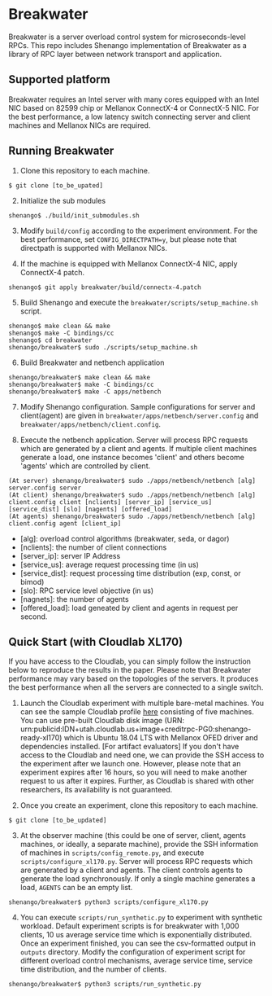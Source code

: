 # Breakwater
Breakwater is a server overload control system for
microseconds-level RPCs. This repo includes 
Shenango implementation of Breakwater as a library of
RPC layer between network transport and application.

## Supported platform
Breakwater requires an Intel server with many cores equipped
with an Intel NIC based on 82599 chip or Mellanox ConnectX-4
or ConnectX-5 NIC. For the best performance,
a low latency switch connecting server and client machines and
Mellanox NICs are required.

## Running Breakwater
1. Clone this repository to each machine.
```
$ git clone [to_be_upated]
```

2. Initialize the sub modules
```
shenango$ ./build/init_submodules.sh
```

3. Modify `build/config` according to the experiment environment.
For the best performance, set `CONFIG_DIRECTPATH=y`, but please
note that directpath is supported with Mellanox NICs.

4. If the machine is equipped with Mellanox ConnectX-4 NIC,
apply ConnectX-4 patch.
```
shenango$ git apply breakwater/build/connectx-4.patch
```

5. Build Shenango and execute the 
`breakwater/scripts/setup_machine.sh` script.
```
shenango$ make clean && make
shenango$ make -C bindings/cc
shenango$ cd breakwater
shenango/breakwater$ sudo ./scripts/setup_machine.sh
```

6. Build Breakwater and netbench application
```
shenango/breakwater$ make clean && make
shenango/breakwater$ make -C bindings/cc
shenango/breakwater$ make -C apps/netbench
```

7. Modify Shenango configuration. Sample configurations for server
and client(agent) are given in `breakwater/apps/netbench/server.config`
and `breakwater/apps/netbench/client.config`. 

8. Execute the netbench application. Server will process RPC requests which
are generated by a client and agents. If multiple client machines generate
a load, one instance becomes 'client' and others become 'agents' which
are controlled by client.
```
(At server) shenango/breakwater$ sudo ./apps/netbench/netbench [alg] server.config server
(At client) shenango/breakwater$ sudo ./apps/netbench/netbench [alg] client.config client [nclients] [server_ip] [service_us] [service_dist] [slo] [nagents] [offered_load]
(At agents) shenango/breakwater$ sudo ./apps/netbench/netbench [alg] client.config agent [client_ip]
```
- [alg]: overload control algorithms (breakwater, seda, or dagor)
- [nclients]: the number of client connections
- [server\_ip]: server IP Address
- [service\_us]: average request processing time (in us)
- [service\_dist]: request processing time distribution (exp, const, or bimod)
- [slo]: RPC service level objective (in us)
- [nagnets]: the number of agents
- [offered\_load]: load geneated by client and agents in request per second.

## Quick Start (with Cloudlab XL170)
If you have access to the Cloudlab, you can simply follow the
instruction below to reproduce the results in the paper.
Please note that Breakwater performance may vary based on the
topologies of the servers. It produces the best performance
when all the servers are connected to a single switch.

1. Launch the Cloudlab experiment with multiple bare-metal
machines. You can see the sample Cloudlab profile [here](
https://www.cloudlab.us/p/CreditRPC/breakwater-five-xl170)
consisting of five machines.
You can use pre-built Cloudlab disk image (URN:
urn:publicid:IDN+utah.cloudlab.us+image+creditrpc-PG0:shenango-ready-xl170)
which is Ubuntu 18.04 LTS with Mellanox OFED driver and
dependencies installed. [For artifact evaluators] If you
don't have access to the Cloudlab and need one, we can provide
the SSH access to the experiment after we launch one.
However, please note that an experiment expires after 16 hours,
so you will need to make another request to us after it expires.
Further, as Cloudlab is shared with other researchers, its
availability is not guaranteed.

2. Once you create an experiment, clone this repository to
each machine.
```
$ git clone [to_be_updated]
```

3. At the observer machine (this could be one of server, client,
agents machines, or ideally, a separate machine), provide the SSH
information of machines in `scripts/config_remote.py`, and execute
`scripts/configure_xl170.py`. Server will process RPC requests which
are generated by a client and agents. The client controls agents to
generate the load synchronously. If only a single machine generates
a load, `AGENTS` can be an empty list.
```
shenango/breakwater$ python3 scripts/configure_xl170.py
```

4. You can execute `scripts/run_synthetic.py` to experiment with
synthetic workload. Default experiment scripts is for breakwater
with 1,000 clients, 10 us average service time which is
exponentially distributed. Once an experiment finished, you can
see the csv-formatted output in `outputs` directory. Modify the
configuration of experiment script for different overload control
mechanisms, average service time, service time distribution, and
the number of clients.
```
shenango/breakwater$ python3 scripts/run_synthetic.py
```
